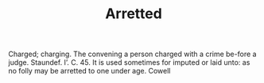 ---
title: Arretted
letter: A
permalink: "/definitions/bld-arretted.html"
body: 'Charged; charging. The convening a person charged with a crime be-fore a judge.
  Staundef. I’. C. 45. It is used sometimes for imputed or laid unto: as no folly
  may be arretted to one under age. Cowell'
published_at: '2018-07-07'
source: Black's Law Dictionary 2nd Ed (1910)
layout: post
---